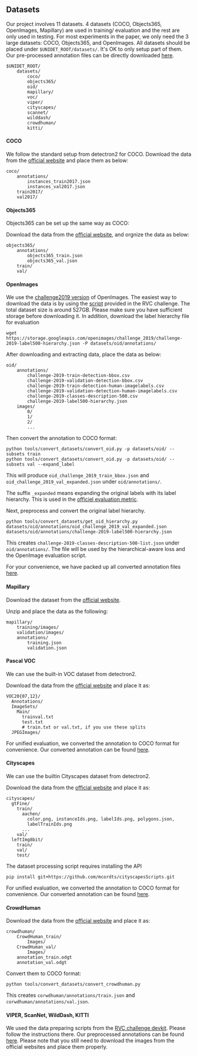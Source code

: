 ## Datasets

Our project involves 11 datasets. 
4 datasets (COCO, Objects365, OpenImages, Mapillary) are used in training/ evaluation and the rest are only used in testing.
For most experiments in the paper, we only need the 3 large datasets: COCO, Objects365, and OpenImages.
All datasets should be placed under `$UNIDET_ROOT/datasets/`. It's OK to only setup part of them. Our pre-processed annotation files can be directly downloaded [here](https://drive.google.com/drive/folders/1rW-oesL2L-9QbD_HRhpifJm15z5AOel-).

~~~
$UNIDET_ROOT/
    datasets/
        coco/
        objects365/
        oid/
        mapillary/
        voc/
        viper/
        cityscapes/
        scannet/
        wilddash/
        crowdhuman/
        kitti/
~~~


#### COCO

We follow the standard setup from detectron2 for COCO.
Download the data from the [official website](https://cocodataset.org/#download) and place them as below:

~~~
coco/
    annotations/
        instances_train2017.json
        instances_val2017.json
    train2017/
    val2017/
~~~

#### Objects365

Objects365 can be set up the same way as COCO:

Download the data from the [official website](https://www.objects365.org/download.html), and orgnize the data as below:

~~~
objects365/
    annotations/
        objects365_train.json
        objects365_val.json
    train/
    val/
~~~

#### OpenImages

We use the [challenge2019 version](https://storage.googleapis.com/openimages/web/challenge2019.html) of OpenImages. The easiest way to download the data is by using the [script](https://github.com/ozendelait/rvc_devkit/blob/master/objdet/download_oid_boxable.sh) provided in the RVC challenge. The total dataset size is around 527GB. Please make sure you have sufficient storage before downloading it.
In addition, download the label hierarchy file for evaluation

~~~
wget https://storage.googleapis.com/openimages/challenge_2019/challenge-2019-label500-hierarchy.json -P datasets/oid/annotations/
~~~


After downloading and extracting data, place the data as below:

~~~
oid/
    annotations/
        challenge-2019-train-detection-bbox.csv
        challenge-2019-validation-detection-bbox.csv
        challenge-2019-train-detection-human-imagelabels.csv
        challenge-2019-validation-detection-human-imagelabels.csv
        challenge-2019-classes-description-500.csv
        challenge-2019-label500-hierarchy.json
    images/
        0/
        1/
        2/
        ...
~~~

Then convert the annotation to COCO format:

~~~
python tools/convert_datasets/convert_oid.py -p datasets/oid/ --subsets train
python tools/convert_datasets/convert_oid.py -p datasets/oid/ --subsets val --expand_label
~~~

This will produce `oid_challenge_2019_train_bbox.json` and `oid_challenge_2019_val_expanded.json` under `oid/annotations/`.

The suffix `_expanded` means expanding the original labels with its label hierarchy.
This is used in the [officiel evaluation metric](https://storage.googleapis.com/openimages/web/evaluation.html#object_detection_eval).

Next, preprocess and convert the original label hierarchy.

~~~
python tools/convert_datasets/get_oid_hierarchy.py datasets/oid/annotations/oid_challenge_2019_val_expanded.json datasets/oid/annotations/challenge-2019-label500-hierarchy.json
~~~

This creates `challenge-2019-classes-description-500-list.json` under `oid/annotations/`. The file will be used by the hierarchical-aware loss and the OpenImage evaluation script.

For your convenience, we have packed up all converted annotation files [here]().


#### Mapillary

Download the dataset from the [official website](https://www.mapillary.com/dataset/vistas).

Unzip and place the data as the following:

~~~
mapillary/
    training/images/
    validation/images/
    annotations/
        training.json
        validation.json
~~~

#### Pascal VOC

We can use the built-in VOC dataset from detectron2.

Download the data from the [official website](http://host.robots.ox.ac.uk/pascal/VOC/index.html) and place it as:

~~~
VOC20{07,12}/
  Annotations/
  ImageSets/
    Main/
      trainval.txt
      test.txt
      # train.txt or val.txt, if you use these splits
  JPEGImages/
~~~

For unified evaluation, we converted the annotation to COCO format for convenience. Our converted annotation can be found [here](https://drive.google.com/drive/folders/1C-8dNdnj8TbUEBKrjWXIsu62O_uIPgqN?usp=sharing).

#### Cityscapes

We can use the builtin Cityscapes dataset from detectron2.

Download the data from the [official website](https://www.cityscapes-dataset.com/downloads/) and place it as:

~~~
cityscapes/
  gtFine/
    train/
      aachen/
        color.png, instanceIds.png, labelIds.png, polygons.json,
        labelTrainIds.png
      ...
    val/
  leftImg8bit/
    train/
    val/
    test/
~~~

The dataset processing script requires installing the API

~~~
pip install git+https://github.com/mcordts/cityscapesScripts.git
~~~

For unified evaluation, we converted the annotation to COCO format for convenience. Our converted annotation can be found [here](https://drive.google.com/drive/folders/1C-8dNdnj8TbUEBKrjWXIsu62O_uIPgqN?usp=sharing).

#### CrowdHuman

Download the data from the [official website](https://www.crowdhuman.org/download.html) and place it as:

~~~
crowdhuman/
    CrowdHuman_train/
        Images/
    CrowdHuman_val/
        Images/
    annotation_train.odgt
    annotation_val.odgt
~~~

Convert them to COCO format:

~~~
python tools/convert_datasets/convert_crowdhuman.py
~~~

This creates `corwdhuman/annotations/train.json` and `corwdhuman/annotations/val.json`.

#### VIPER, ScanNet, WildDash, KITTI

We used the data preparing scripts from the [RVC challenge devkit](https://github.com/ozendelait/rvc_devkit/tree/master/segmentation). Please follow the instructions there. Our preprocessed annotations can be found [here](https://drive.google.com/drive/folders/1C-8dNdnj8TbUEBKrjWXIsu62O_uIPgqN?usp=sharing). Please note that you still need to download the images from the official websites and place them properly.